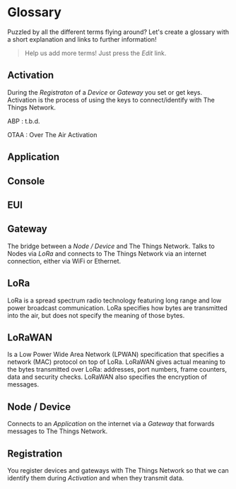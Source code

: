 # Glossary

Puzzled by all the different terms flying around? Let's create a glossary with a short explanation and links to further information!

> Help us add more terms! Just press the _Edit_ link.

## Activation

During the _Registraton_ of a _Device_ or _Gateway_ you set or get keys. Activation is the process of using the keys to connect/identify with The Things Network.

ABP
:    t.b.d.

OTAA
:    Over The Air Activation


## Application


## Console
## EUI

## Gateway

The bridge between a _Node / Device_ and The Things Network. Talks to Nodes via _LoRa_ and connects to The Things Network via an internet connection, either via WiFi or Ethernet.

## LoRa

LoRa is a spread spectrum radio technology featuring long range and low power broadcast communication. LoRa specifies how bytes are transmitted into the air, but does not specify the meaning of those bytes.

## LoRaWAN

Is a Low Power Wide Area Network (LPWAN) specification that specifies a network (MAC) protocol on top of LoRa. LoRaWAN gives actual meaning to the bytes transmitted over LoRa: addresses, port numbers, frame counters, data and security checks. LoRaWAN also specifies the encryption of messages.

## Node / Device

Connects to an _Application_ on the internet via a _Gateway_ that forwards messages to The Things Network.

## Registration

You register devices and gateways with The Things Network so that we can identify them during _Activation_ and when they transmit data.
